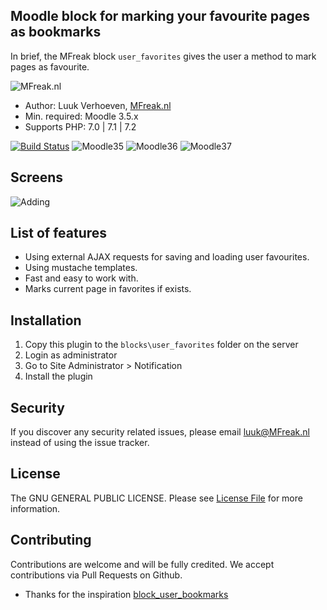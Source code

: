 ## Moodle block for marking your favourite pages as bookmarks

In brief, the MFreak block `user_favorites` gives the user a method to mark pages as favourite.
 
![MFreak.nl](https://MFreak.nl/logo_small.png)

* Author: Luuk Verhoeven, [MFreak.nl](https://MFreak.nl/)
* Min. required: Moodle 3.5.x
* Supports PHP: 7.0 | 7.1 | 7.2 

[![Build Status](https://travis-ci.org/MFreakNL/moodle-block-user_favorites.svg?branch=master)](https://travis-ci.org/MoodleFreak/moodle-block-user_favorites) 
![Moodle35](https://img.shields.io/badge/moodle-3.5-brightgreen.svg)
![Moodle36](https://img.shields.io/badge/moodle-3.6-brightgreen.svg)
![Moodle37](https://img.shields.io/badge/moodle-3.7-brightgreen.svg)


## Screens

![Adding](https://content.screencast.com/users/LuukVerhoeven/folders/Snagit/media/0a62b7d5-c369-453f-9a63-fff5d2c24f9b/10.27.2018-12.40.GIF)

## List of features
- Using external AJAX requests for saving and loading user favourites.
- Using mustache templates.
- Fast and easy to work with.
- Marks current page in favorites if exists. 

## Installation
1.  Copy this plugin to the `blocks\user_favorites` folder on the server
2.  Login as administrator
3.  Go to Site Administrator > Notification
4.  Install the plugin

## Security

If you discover any security related issues, please email [luuk@MFreak.nl](mailto:luuk@MFreak.nl) instead of using the issue tracker.

## License

The GNU GENERAL PUBLIC LICENSE. Please see [License File](LICENSE) for more information.

## Contributing

Contributions are welcome and will be fully credited. We accept contributions via Pull Requests on Github.

- Thanks for the inspiration [block_user_bookmarks](https://moodle.org/plugins/block_user_bookmarks)